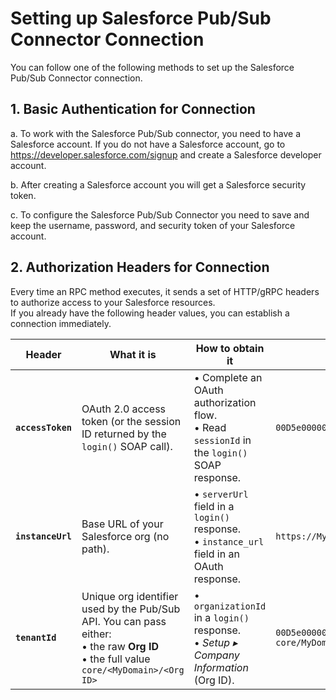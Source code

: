 # Setting up Salesforce Pub/Sub Connector Connection

You can follow one of the following methods to set up the Salesforce Pub/Sub Connector connection.

## 1. Basic Authentication for Connection
a. To work with the Salesforce Pub/Sub connector, you need to have a Salesforce account. If you do not have a Salesforce account, go to https://developer.salesforce.com/signup  and create a Salesforce developer account.

b. After creating a Salesforce account you will get a Salesforce security token.

c. To configure the Salesforce Pub/Sub Connector you need to save and keep the username, password, and security token of your Salesforce account.

## 2. Authorization Headers for Connection

Every time an RPC method executes, it sends a set of HTTP/gRPC headers to authorize access to your Salesforce resources.  
If you already have the following header values, you can establish a connection immediately.

| Header | What it is | How to obtain it | Example |
|--------|------------|------------------|---------|
| **`accessToken`** | OAuth 2.0 access token (or the session ID returned by the `login()` SOAP call). | • Complete an OAuth authorization flow.<br>• Read `sessionId` in the `login()` SOAP response. | `00D5e000003TIrB!AQoAQ...` |
| **`instanceUrl`** | Base URL of your Salesforce org (no path). | • `serverUrl` field in a `login()` response.<br>• `instance_url` field in an OAuth response. | `https://MyDomainName.my.salesforce.com` |
| **`tenantId`** | Unique org identifier used by the Pub/Sub API. You can pass either:<br>• the raw **Org ID**<br>• the full value `core/<MyDomain>/<Org ID>` | • `organizationId` in a `login()` response.<br>• *Setup ▸ Company Information* (Org ID). | `00D5e000003TIrB`<br>`core/MyDomainName/00D5e000003TIrB` |

